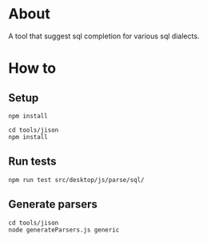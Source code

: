 # About

A tool that suggest sql completion for various sql dialects.

# How to

## Setup

```shell
npm install

cd tools/jison
npm install
```

## Run tests

```shell
npm run test src/desktop/js/parse/sql/
```

## Generate parsers

```shell
cd tools/jison
node generateParsers.js generic
```